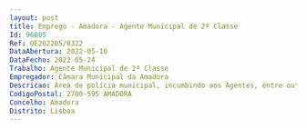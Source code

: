 ```yaml
--- 
layout: post
title: Emprego - Amadora - Agente Municipal de 2ª Classe
Id: 96805
Ref: OE202205/0322
DataAbertura: 2022-05-10
DataFecho: 2022-05-24
Trabalho: Agente Municipal de 2ª Classe
Empregador: Câmara Municipal da Amadora
Descricao: Área de polícia municipal, incumbindo aos Agentes, entre outras funções, a de fiscalização do cumprimento de normas de estacionamento de veículos e de circulação rodoviária  vigilância nos transportes urbanos locais, e nos espaços públicos  execução coerciva, nos termos da lei, dos atos administrativos, das autoridades municipais e elaboração de autos de notícia e autos de contra   ordenação constante do mapa III, do Anexo IV ao Decreto lei n.º 39 2000, de 17 de março,
CodigoPostal: 2700-595 AMADORA
Concelho: Amadora
Distrito: Lisboa
--- 
```

